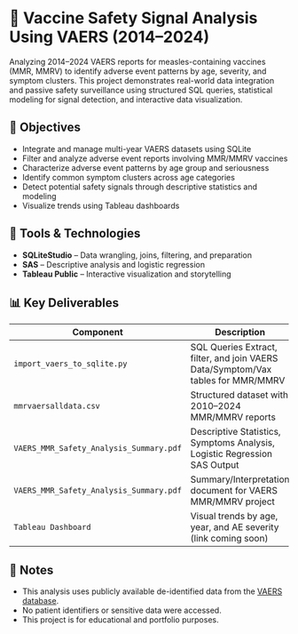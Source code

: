 # 🧪 Vaccine Safety Signal Analysis Using VAERS (2014–2024)

Analyzing 2014–2024 VAERS reports for measles-containing vaccines (MMR, MMRV) to identify adverse event patterns by age, severity, and symptom clusters. 
This project demonstrates real-world data integration and passive safety surveillance using structured SQL queries, statistical modeling for signal detection, 
and interactive data visualization.

## 📌 Objectives

- Integrate and manage multi-year VAERS datasets using SQLite
- Filter and analyze adverse event reports involving MMR/MMRV vaccines
- Characterize adverse event patterns by age group and seriousness
- Identify common symptom clusters across age categories
- Detect potential safety signals through descriptive statistics and modeling
- Visualize trends using Tableau dashboards

## 🧰 Tools & Technologies

- **SQLiteStudio** – Data wrangling, joins, filtering, and preparation
- **SAS** – Descriptive analysis and logistic regression
- **Tableau Public** – Interactive visualization and storytelling

## 📊 Key Deliverables

| Component | Description |
|----------|-------------|
| `import_vaers_to_sqlite.py` | SQL Queries Extract, filter, and join VAERS Data/Symptom/Vax tables for MMR/MMRV |
| `mmrvaersalldata.csv` | Structured dataset with 2010–2024 MMR/MMRV reports |
| `VAERS_MMR_Safety_Analysis_Summary.pdf` | Descriptive Statistics, Symptoms Analysis, Logistic Regression SAS Output |
| `VAERS_MMR_Safety_Analysis_Summary.pdf` | Summary/Interpretation document for VAERS MMR/MMRV project |
| `Tableau Dashboard` | Visual trends by age, year, and AE severity (link coming soon) |

## 🔐 Notes

- This analysis uses publicly available de-identified data from the [VAERS database](https://vaers.hhs.gov/data/datasets.html).
- No patient identifiers or sensitive data were accessed.
- This project is for educational and portfolio purposes.
